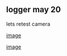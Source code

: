 ## logger may 20  
lets retest camera 

[image](https://user-images.githubusercontent.com/58305018/176728304-839d5625-fbf9-4af4-ad22-679bfd9e2deb.png)


[image](https://user-images.githubusercontent.com/58305018/176728545-05b926b9-8f6b-4f09-b9d3-e04bc09a0e6b.png)
